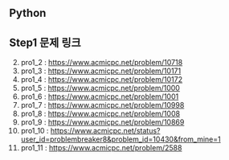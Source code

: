 ## Python
## Step1 문제 링크
2. pro1_2 : https://www.acmicpc.net/problem/10718
3. pro1_3 : https://www.acmicpc.net/problem/10171
4. pro1_4 : https://www.acmicpc.net/problem/10172
5. pro1_5 : https://www.acmicpc.net/problem/1000
6. pro1_6 : https://www.acmicpc.net/problem/1001
7. pro1_7 : https://www.acmicpc.net/problem/10998
8. pro1_8 : https://www.acmicpc.net/problem/1008
9. pro1_9 : https://www.acmicpc.net/problem/10869
10. pro1_10 : https://www.acmicpc.net/status?user_id=problembreaker8&problem_id=10430&from_mine=1
11. pro1_11 : https://www.acmicpc.net/problem/2588
